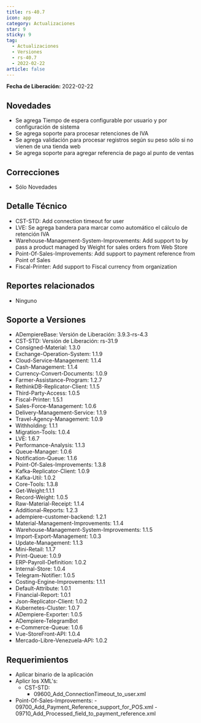 ```yaml
---
title: rs-40.7
icon: app
category: Actualizaciones
star: 9
sticky: 9
tag:
  - Actualizaciones
  - Versiones
  - rs-40.7
  - 2022-02-22
article: false
---
```


**Fecha de Liberación:** 2022-02-22

## Novedades

- Se agrega Tiempo de espera configurable por usuario y por configuración de sistema
- Se agrega soporte para procesar retenciones de IVA
- Se agrega validación para procesar registros según su peso sólo si no vienen de una tienda web
- Se agrega soporte para agregar referencia de pago al punto de ventas

## Correcciones

- Sólo Novedades

## Detalle Técnico

- CST-STD: Add connection timeout for user
- LVE: Se agrega bandera para marcar como automático el cálculo de retención IVA
- Warehouse-Management-System-Improvements: Add support to by pass a product managed by Weight for sales orders from Web Store
- Point-Of-Sales-Improvements: Add support to payment reference from Point of Sales
- Fiscal-Printer: Add support to Fiscal currency from organization

## Reportes relacionados

- Ninguno

## Soporte a Versiones

- ADempiereBase: Versión de Liberación: 3.9.3-rs-4.3
- CST-STD: Versión de Liberación: rs-31.9
- Consigned-Material: 1.3.0
- Exchange-Operation-System: 1.1.9
- Cloud-Service-Management: 1.1.4
- Cash-Management: 1.1.4
- Currency-Convert-Documents: 1.0.9
- Farmer-Assistance-Program: 1.2.7
- RethinkDB-Replicator-Client: 1.1.5
- Third-Party-Access: 1.0.5
- Fiscal-Printer: 1.5.1
- Sales-Force-Management: 1.0.6
- Delivery-Management-Service: 1.1.9
- Travel-Agency-Management: 1.0.9
- Withholding: 1.1.1
- Migration-Tools: 1.0.4
- LVE: 1.6.7
- Performance-Analysis: 1.1.3
- Queue-Manager: 1.0.6
- Notification-Queue: 1.1.6
- Point-Of-Sales-Improvements: 1.3.8
- Kafka-Replicator-Client: 1.0.9
- Kafka-Util: 1.0.2
- Core-Tools: 1.3.8
- Get-Weight:1.1.1
- Record-Weight: 1.0.5
- Raw-Material-Receipt: 1.1.4
- Additional-Reports: 1.2.3
- adempiere-customer-backend: 1.2.1
- Material-Management-Improvements: 1.1.4
- Warehouse-Management-System-Improvements: 1.1.5
- Import-Export-Management: 1.0.3
- Update-Management: 1.1.3
- Mini-Retail: 1.1.7
- Print-Queue: 1.0.9
- ERP-Payroll-Definition: 1.0.2
- Internal-Store: 1.0.4
- Telegram-Notifier: 1.0.5
- Costing-Engine-Improvements: 1.1.1
- Default-Attribute: 1.0.1
- Financial-Report: 1.0.1
- Json-Replicator-Client: 1.0.2
- Kubernetes-Cluster: 1.0.7
- ADempiere-Exporter: 1.0.5
- ADempiere-TelegramBot
- e-Commerce-Queue: 1.0.6
- Vue-StoreFront-API: 1.0.4
- Mercado-Libre-Venezuela-API: 1.0.2

## Requerimientos

- Aplicar binario de la aplicación
- Aplicr los XML's:
  - CST-STD:
    - 09600_Add_ConnectionTimeout_to_user.xml
- Point-Of-Sales-Improvements:
      - 09700_Add_Payment_Reference_support_for_POS.xml
      - 09710_Add_Processed_field_to_payment_reference.xml

